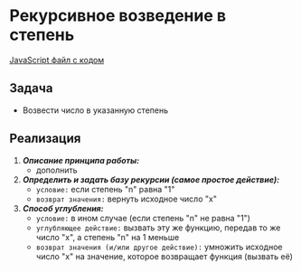 # Рекурсивное возведение в степень

[JavaScript файл с кодом](main.js)

## Задача
- Возвести число в указанную степень

## Реализация
1. **_Описание принципа работы:_**
    - дополнить
2. **_Определить и задать базу рекурсии (самое простое действие):_**
    - `условие:` если степень "n" равна "1"
    - `возврат значения:` вернуть исходное число "x"
3. **_Способ углубления:_**
    - `условие:` в ином случае (если степень "n" не равна "1")
    - `углубляющее действие:` вызвать эту же функцию, передав то же число "x", а степень "n" на 1 меньше
    - `возврат значения (и/или другое действие):` умножить исходное число "x" на значение, которое возвращает функция (вызвать её)